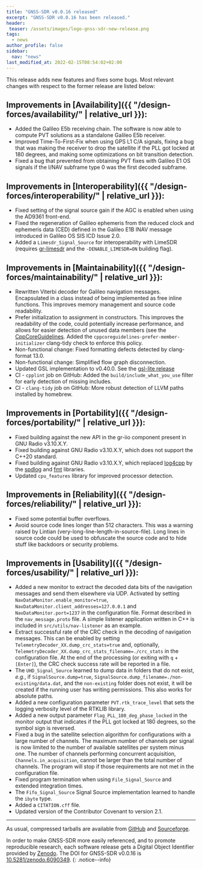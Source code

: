 ```yaml
---
title: "GNSS-SDR v0.0.16 released"
excerpt: "GNSS-SDR v0.0.16 has been released."
header:
 teaser: /assets/images/logo-gnss-sdr-new-release.png
tags:
  - news
author_profile: false
sidebar:
  nav: "news"
last_modified_at: 2022-02-15T08:54:02+02:00
---
```


This release adds new features and fixes some bugs. Most relevant changes with respect to the former release are listed below:

## Improvements in [Availability]({{ "/design-forces/availability/" | relative_url }}):

- Added the Galileo E5b receiving chain. The software is now able to compute PVT solutions as a standalone Galileo E5b receiver.
- Improved Time-To-First-Fix when using GPS L1 C/A signals, fixing a bug that was making the receiver to drop the satellite if the PLL got locked at 180 degrees, and making some optimizations on bit transition detection.
- Fixed a bug that prevented from obtaining PVT fixes with Galileo E1 OS signals if the I/NAV subframe type 0 was the first decoded subframe.

## Improvements in [Interoperability]({{ "/design-forces/interoperability/" | relative_url }}):

- Fixed setting of the signal source gain if the AGC is enabled when using the AD9361 front-end.
- Fixed the regeneration of Galileo ephemeris from the reduced clock and ephemeris data (CED) defined in the Galileo E1B INAV message introduced in Galileo OS SIS ICD Issue 2.0.
- Added a `Limesdr_Signal_Source` for interoperability with LimeSDR (requires [gr-limesdr](https://github.com/myriadrf/gr-limesdr) and the `-DENABLE_LIMESDR=ON` building flag).

## Improvements in [Maintainability]({{ "/design-forces/maintainability/" | relative_url }}):

- Rewritten Viterbi decoder for Galileo navigation messages. Encapsulated in a class instead of being implemented as free inline functions. This improves memory management and source code readability.
- Prefer initialization to assignment in constructors. This improves the readability of the code, could potentially increase performance, and allows for easier detection of unused data members (see the [CppCoreGuidelines](https://github.com/isocpp/CppCoreGuidelines/blob/master/CppCoreGuidelines.md/#Rc-initialize). Added the `cppcoreguidelines-prefer-member-initializer` clang-tidy check to enforce this policy.
- Non-functional change: Fixed formatting defects detected by clang-format 13.0.
- Non-functional change: Simplified flow graph disconnection.
- Updated GSL implementation to v0.40.0. See the [gsl-lite release](https://github.com/gsl-lite/gsl-lite/releases/tag/v0.40.0)
- CI - `cpplint` job on GitHub: Added the `build/include_what_you_use` filter for early detection of missing includes.
- CI - `clang-tidy` job on GitHub: More robust detection of LLVM paths installed by homebrew.

## Improvements in [Portability]({{ "/design-forces/portability/" | relative_url }}):

- Fixed building against the new API in the gr-iio component present in GNU Radio v3.10.X.Y.
- Fixed building against GNU Radio v3.10.X.Y, which does not support the C++20 standard.
- Fixed building against GNU Radio v3.10.X.Y, which replaced [log4cpp](http://log4cpp.sourceforge.net/) by the [spdlog](https://github.com/gabime/spdlog) and [fmt](https://github.com/fmtlib/fmt) libraries.
- Updated `cpu_features` library for improved processor detection.

## Improvements in [Reliability]({{ "/design-forces/reliability/" | relative_url }}):

- Fixed some potential buffer overflows.
- Avoid source code lines longer than 512 characters. This was a warning raised by Lintian (very-long-line-length-in-source-file). Long lines in source code could be used to obfuscate the source code and to hide stuff like backdoors or security problems.

## Improvements in [Usability]({{ "/design-forces/usability/" | relative_url }}):

- Added a new monitor to extract the decoded data bits of the navigation messages and send them elsewhere via UDP. Activated by setting `NavDataMonitor.enable_monitor=true`, `NavDataMonitor.client_addresses=127.0.0.1` and `NavDataMonitor.port=1237` in the configuration file. Format described in the `nav_message.proto` file. A simple listener application written in C++ is included in `src/utils/nav-listener` as an example.
- Extract successful rate of the CRC check in the decoding of navigation messages. This can be enabled by setting `TelemetryDecoder_XX.dump_crc_stats=true` and, optionally, `TelemetryDecoder_XX.dump_crc_stats_filename=./crc_stats` in the configuration file. At the end of the processing (or exiting with `q` + `[Enter]`), the CRC check success rate will be reported in a file.
- The `UHD_Signal_Source` learned to dump data in folders that do not exist, _e.g._, if `SignalSource.dump=true`, `SignalSource.dump_filename=./non-existing/data.dat`, and the `non-existing` folder does not exist, it will be created if the running user has writing permissions. This also works for absolute paths.
- Added a new configuration parameter `PVT.rtk_trace_level` that sets the logging verbosity level of the RTKLIB library.
- Added a new output parameter `Flag_PLL_180_deg_phase_locked` in the monitor output that indicates if the PLL got locked at 180 degrees, so the symbol sign is reversed.
- Fixed a bug in the satellite selection algorithm for configurations with a large number of channels. The maximum number of channels per signal is now limited to the number of available satellites per system minus one. The number of channels performing concurrent acquisition, `Channels.in_acquisition`, cannot be larger than the total number of channels. The program will stop if those requirements are not met in the configuration file.
- Fixed program termination when using `File_Signal_Source` and extended integration times.
- The `Fifo_Signal_Source` Signal Source implementation learned to handle the `ibyte` type.
- Added a `CITATION.cff` file.  
- Updated version of the Contributor Covenant to version 2.1.


-----


As usual, compressed tarballs are available from [GitHub](https://github.com/gnss-sdr/gnss-sdr/releases/tag/v0.0.16) and [Sourceforge](https://sourceforge.net/projects/gnss-sdr/).

<a href="https://doi.org/10.5281/zenodo.6090349" ><i class="ai ai-fw ai-doi ai-lg" aria-hidden="true"></i></a>In order to make GNSS-SDR more easily referenced, and to promote reproducible research, each software release gets a Digital Object Identifier provided by [Zenodo](https://help.zenodo.org/faq/). The DOI for GNSS-SDR v0.0.16 is [10.5281/zenodo.6090349](https://doi.org/10.5281/zenodo.6090349).
{: .notice--info}
